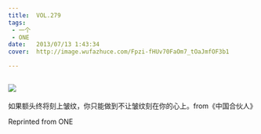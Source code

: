 ```yaml
---
title:	VOL.279
tags:
 - 一个
 - ONE
date:	2013/07/13 1:43:34
cover:	http://image.wufazhuce.com/Fpzi-fHUv70FaOm7_tOaJmfOF3b1

---
```

![](http://image.wufazhuce.com/Fpzi-fHUv70FaOm7_tOaJmfOF3b1)
---

如果额头终将刻上皱纹，你只能做到不让皱纹刻在你的心上。from《中国合伙人》
 
Reprinted from ONE
